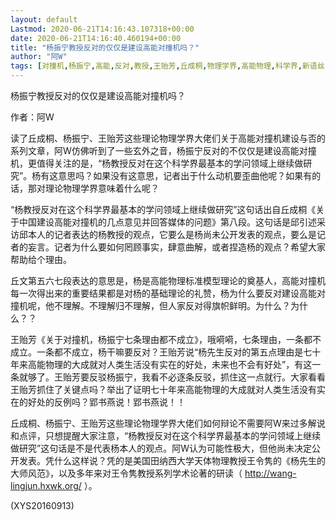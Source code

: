 ```yaml
---
layout: default
Lastmod: 2020-06-21T14:16:43.107318+00:00
date: 2020-06-21T14:16:40.460194+00:00
title: "杨振宁教授反对的仅仅是建设高能对撞机吗？"
author: "阿W"
tags: [对撞机,杨振宁,高能,反对,教授,王贻芳,丘成桐,物理学界,高能物理,科学界,新语丝]
---
```


杨振宁教授反对的仅仅是建设高能对撞机吗？

作者：阿W

读了丘成桐、杨振宁、王贻芳这些理论物理学界大佬们关于高能对撞机建设与否的系列文章，阿W仿佛听到了一些玄外之音，杨振宁反对的不仅仅是建设高能对撞机，更值得关注的是，“杨教授反对在这个科学界最基本的学问领域上继续做研究”。杨有这意思吗？如果没有这意思，记者出于什么动机要歪曲他呢？如果有的话，那对理论物理学界意味着什么呢？

“杨教授反对在这个科学界最基本的学问领域上继续做研究”这句话出自丘成桐《关于中国建设高能对撞机的几点意见并回答媒体的问题》第八段。这句话是邱引述采访邱本人的记者表达的杨教授的观点，它要么是杨尚未公开发表的观点，要么是记者的妄言。记者为什么要如何罔顾事实，肆意曲解，或者捏造杨的观点？希望大家帮助给个理由。

丘文第五六七段表达的意思是，杨是高能物理标准模型理论的奠基人，高能对撞机每一次得出来的重要结果都是对杨的基础理论的礼赞，杨为什么要反对建设高能对撞机呢，他不理解。不理解归不理解，但人家反对得旗帜鲜明。为什么？为什么？？

王贻芳《关于对撞机，杨振宁七条理由都不成立》，哦嗬嗬，七条理由，一条都不成立。一条都不成立，杨干嘛要反对？王贻芳说“杨先生反对的第五点理由是七十年来高能物理的大成就对人类生活没有实在的好处，未来也不会有好处”，有这一条就够了。王贻芳要反驳杨振宁，我看不必逐条反驳，抓住这一点就行。大家看看王贻芳抓住了关键点吗？举出了证明七十年来高能物理的大成就对人类生活没有实在的好处的反例吗？郢书燕说！郢书燕说！！

丘成桐、杨振宁、王贻芳这些理论物理学界大佬们如何辩论不需要阿W来过多解说和点评，只想提醒大家注意，“杨教授反对在这个科学界最基本的学问领域上继续做研究”这句话是不是代表杨本人的观点。阿W认为可能性极大，但他尚未决定公开发表。凭什么这样说？凭的是美国田纳西大学天体物理教授王令隽的《杨先生的大师风范》，以及多年来对王令隽教授系列学术论著的研读（ http://wang-lingjun.hxwk.org/ ）。

(XYS20160913)

